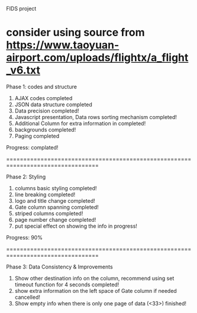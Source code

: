 FIDS project

consider using source from https://www.taoyuan-airport.com/uploads/flightx/a_flight_v6.txt
=================================================================================
Phase 1: codes and structure

  1. AJAX codes completed
  2. JSON data structure  completed
  3. Data precision completed!
  4. Javascript presentation, Data rows sorting mechanism completed!
  5. Additional Column for extra information in completed!
  6. backgrounds completed!
  7. Paging completed
  
Progress: complated!

=================================================================================

Phase 2: Styling

1. columns basic styling completed!
2. line breaking         completed!  
3. logo and title change completed!
4. Gate column spanning completed!
5. striped columns      completed!
6. page number change   completed!
7. put special effect on showing the info  in progress!

Progress: 90%

=================================================================================

Phase 3: Data Consistency & Improvements

1. Show other destination info on the column, recommend using set timeout function for 4 seconds completed!
2. show extra information on the left space of Gate column if needed  cancelled!
3. Show empty info when there is only one page of data (<33>) finished!

